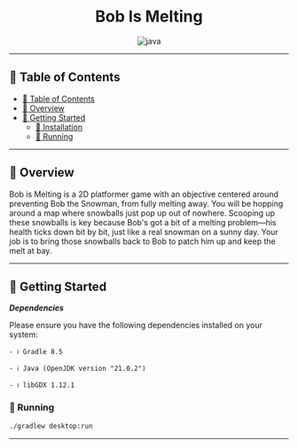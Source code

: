 <div align="center">
<h1 align="center">
<br>Bob Is Melting</h1>
<p align="center">
<img src="https://img.shields.io/badge/java-%23ED8B00.svg?style=flat-square&logo=openjdk&logoColor=white" alt="java" />
</p>
</div>

---

## 📖 Table of Contents
- [📖 Table of Contents](#-table-of-contents)
- [📍 Overview](#-overview)
- [🚀 Getting Started](#-getting-started)
    - [🔧 Installation](#-installation)
    - [🤖 Running ](#-running-)
---


## 📍 Overview

Bob is Melting is a 2D platformer game with an objective centered around preventing Bob the Snowman, from fully melting away. You will be hopping around a map where snowballs just pop up out of nowhere. Scooping up these snowballs is key because Bob's got a bit of a melting problem—his health ticks down bit by bit, just like a real snowman on a sunny day. Your job is to bring those snowballs back to Bob to patch him up and keep the melt at bay.

---

## 🚀 Getting Started

***Dependencies***

Please ensure you have the following dependencies installed on your system:

`- ℹ️ Gradle 8.5`

`- ℹ️ Java (OpenJDK version "21.0.2")`

`- ℹ️ libGDX 1.12.1`

### 🤖 Running

```sh
./gradlew desktop:run
```

---
